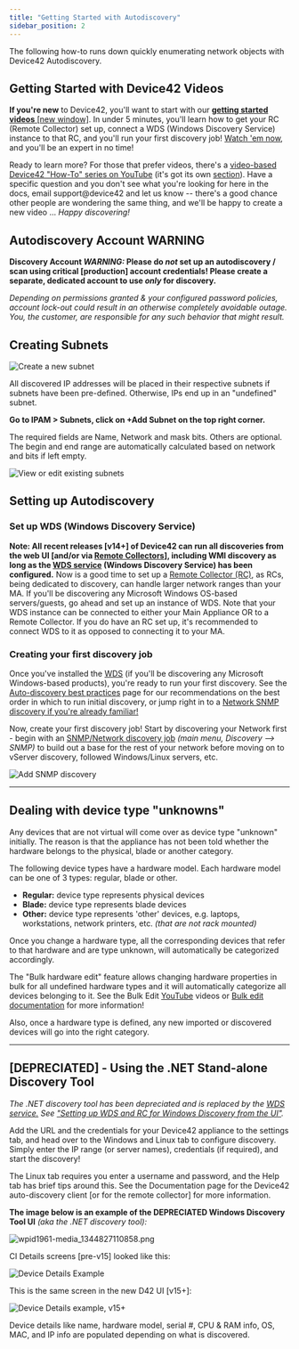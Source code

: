 ```yaml
---
title: "Getting Started with Autodiscovery"
sidebar_position: 2
---
```


The following how-to runs down quickly enumerating network objects with Device42 Autodiscovery.

## Getting Started with Device42 Videos

**If you're new** to Device42, you'll want to start with our [**getting started videos** \[new window\]](https://www.youtube.com/playlist?list=PLJ9je_qSNumJ-rMzIXUufY-XsbrwWfeCR). In under 5 minutes, you'll learn how to get your RC (Remote Collector) set up, connect a WDS (Windows Discovery Service) instance to that RC, and you'll run your first discovery job! [Watch 'em now](https://www.youtube.com/watch?v=ClkvR9zLQUU&t=0s&list=PLJ9je_qSNumJ-rMzIXUufY-XsbrwWfeCR&index=2), and you'll be an expert in no time!

Ready to learn more? For those that prefer videos, there's a [video-based Device42 "How-To" series on YouTube](https://www.youtube.com/playlist?list=PLJ9je_qSNumJ4HuNVS75wzRgBRrtCh6_q) (it's got its own [section](../how-to-videos/index.md)). Have a specific question and you don't see what you're looking for here in the docs, email support@device42 and let us know -- there's a good chance other people are wondering the same thing, and we'll be happy to create a new video ... _Happy discovering!_

## Autodiscovery Account WARNING

**Discovery Account _WARNING:_ Please do _not_ set up an autodiscovery / scan using critical \[production\] account credentials! Please create a separate, dedicated account to use _only_ for discovery.**

_Depending on permissions granted & your configured password policies, account lock-out could result in an otherwise completely avoidable outage. You, the customer, are responsible for any such behavior that might result._

## Creating Subnets

![Create a new subnet](/assets/images/add_new_subnet_2018v15.PNG)

All discovered IP addresses will be placed in their respective subnets if subnets have been pre-defined. Otherwise, IPs end up in an "undefined" subnet.

**Go to IPAM > Subnets, click on +Add Subnet on the top right corner.**

The required fields are Name, Network and mask bits. Others are optional. The begin and end range are automatically calculated based on network and bits if left empty.

![View or edit existing subnets](/assets/images/select_subnet_to_view-2018v15.PNG)

## Setting up Autodiscovery

### Set up WDS (Windows Discovery Service)

**Note: All recent releases \[v14+\] of Device42 can run all discoveries from the web UI \[and/or via [Remote Collectors](../discovery/remote-collector-rc.md)], including WMI discovery as long as the [WDS service](installation/windows-discovery-service-installation.md) (Windows Discovery Service) has been configured.** Now is a good time to set up a [Remote Collector (RC)](discovery/remote-collector-rc.md), as RCs, being dedicated to discovery, can handle larger network ranges than your MA. If you'll be discovering any Microsoft Windows OS-based servers/guests, go ahead and set up an instance of WDS. Note that your WDS instance can be connected to either your Main Appliance OR to a Remote Collector. If you do have an RC set up, it's recommended to connect WDS to it as opposed to connecting it to your MA.

### Creating your first discovery job

Once you've installed the [WDS](installation/windows-discovery-service-installation.md) (if you'll be discovering any Microsoft Windows-based products), you're ready to run your first discovery. See the [Auto-discovery best practices](../discovery/autodisc-best-practices.md) page for our recommendations on the best order in which to run initial discovery, or jump right in to a [Network SNMP discovery if you're already familiar!](../discovery/network-auto-discovery.md)

Now, create your first discovery job! Start by discovering your Network first - begin with an [SNMP/Network discovery job](discovery/network-auto-discovery.md) _(main menu, Discovery --> SNMP)_ to build out a base for the rest of your network before moving on to vServer discovery, followed Windows/Linux servers, etc.

![Add SNMP discovery](/assets/images/add_SNMP_discovery_RC_v15.png)

* * *

## Dealing with device type "unknowns"

Any devices that are not virtual will come over as device type "unknown" initially. The reason is that the appliance has not been told whether the hardware belongs to the physical, blade or another category.

The following device types have a hardware model. Each hardware model can be one of 3 types: regular, blade or other.

- **Regular:** device type represents physical devices
- **Blade:** device type represents blade devices
- **Other:** device type represents 'other' devices, e.g. laptops, workstations, network printers, etc. _(that are not rack mounted)_

Once you change a hardware type, all the corresponding devices that refer to that hardware and are type unknown, will automatically be categorized accordingly.

The "Bulk hardware edit" feature allows changing hardware properties in bulk for all undefined hardware types and it will automatically categorize all devices belonging to it. See the Bulk Edit [YouTube](../how-to-videos/add-and-bulk-edit-hardware-models-how-to.md) videos or [Bulk edit documentation](../infrastructure-management/devices/hardware-models-templates.md) for more information!

Also, once a hardware type is defined, any new imported or discovered devices will go into the right category.

* * *

## \[DEPRECIATED\] - Using the .NET Stand-alone Discovery Tool

_The .NET discovery tool has been depreciated and is replaced by the [WDS service.](installation/windows-discovery-service-installation.md) See ["Setting up WDS and RC for Windows Discovery from the UI"](installation/windows-discovery-service-installation.md)._

Add the URL and the credentials for your Device42 appliance to the settings tab, and head over to the Windows and Linux tab to configure discovery. Simply enter the IP range (or server names), credentials (if required), and start the discovery!

The Linux tab requires you enter a username and password, and the Help tab has brief tips around this. See the Documentation page for the Device42 auto-discovery client \[or for the remote collector\] for more information.

**The image below is an example of the DEPRECIATED Windows Discovery Tool UI** _(aka the .NET discovery tool):_

![wpid1961-media_1344827110858.png](/assets/images/wpid1961-media_1344827110858.png)

CI Details screens \[pre-v15\] looked like this:

![Device Details Example](/assets/images/wpid1962-media_1344828425174.png)

This is the same screen in the new D42 UI \[v15+\]:

![Device Details example, v15+](/assets/images/device_details_example.PNG)

Device details like name, hardware model, serial #, CPU & RAM info, OS, MAC, and IP info are populated depending on what is discovered.
